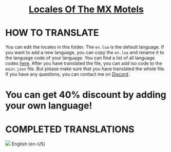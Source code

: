 <div align="center">
    <h1 style="font-weight: 700; border-bottom: 0px;">
        <a href="https://forum.cfx.re/t/remake-esx-qb-motels-most-realistic-perfectly-optimized-resource/4958476">Locales Of The MX Motels</a>
    </h1>
</div>


# HOW TO TRANSLATE
You can edit the locales in this folder. The `en.lua` is the default language. If you want to add a new language, you can copy the `en.lua` and rename it to the language code of your language. You can find a list of all language codes [here](https://www.andiamo.co.uk/resources/iso-language-codes/). After you have translated the file, you can add iso code to the `main.json` file. But please make sure that you have translated the whole file. If you have any questions, you can contact me on [Discord](https://discord.gg/davU2SY). 

# You can get 40% discount by adding your own language!

# COMPLETED TRANSLATIONS
![](https://geps.dev/progress/100) English (en-US)<br/>



